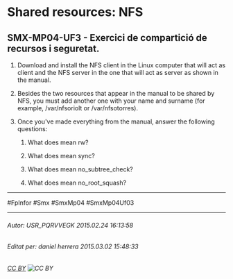 # Shared resources: NFS
## SMX-MP04-UF3 - Exercici de compartició de recursos i seguretat. 
1. Download and install the NFS client in the Linux computer that will act as client and the NFS server in the one that will act as server as shown in the manual.

1. Besides the two resources that appear in the manual to be shared by NFS, you must add another one with your name and surname (for example, /var/nfsoriolt or /var/nfsotorres).

1. Once you've made everything from the manual, answer the following questions:

    1. What does mean rw?
    
    1. What does mean sync?

    1. What does mean no_subtree_check?

    1. What does mean no_root_squash?



---

#FpInfor #Smx #SmxMp04 #SmxMp04Uf03

---

###### Autor: USR_PQRVVEGK 2015.02.24 16:13:58
###### Editat per: daniel herrera 2015.03.02 15:48:33
###### [CC BY](https://creativecommons.org/licenses/by/4.0/) ![CC BY](https://licensebuttons.net/l/by/3.0/80x15.png)
